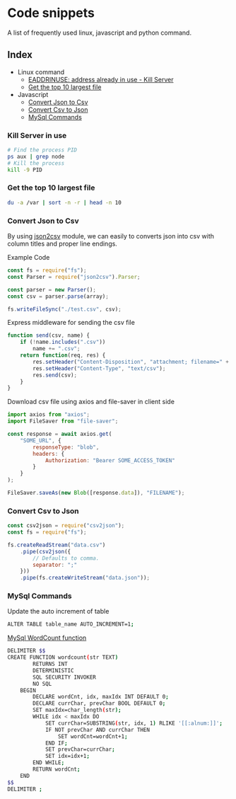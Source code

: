 # Code snippets
A list of frequently used linux, javascript and python command.

## Index

- Linux command
	- [EADDRINUSE: address already in use - Kill Server](#kill-server-in-use)
	- [Get the top 10 largest file](get-the-top-10-largest-file)
- Javascript
	- [Convert Json to Csv](#convert-json-to-csv)
	- [Convert Csv to Json](#convert-csv-to-json)
	- [MySql Commands](#mysql-commands)

### Kill Server in use
```sh
# Find the process PID
ps aux | grep node
# Kill the process
kill -9 PID
```

### Get the top 10 largest file
```sh
du -a /var | sort -n -r | head -n 10
```

### Convert Json to Csv

By using [json2csv](https://www.npmjs.com/package/json2csv) module, we can easily to converts json into csv with column titles and proper line endings. 

Example Code

``` js
const fs = require("fs");
const Parser = require("json2csv").Parser;

const parser = new Parser();
const csv = parser.parse(array);

fs.writeFileSync("./test.csv", csv);
```

Express middleware for sending the csv file

``` js
function send(csv, name) {
    if (!name.includes(".csv"))
        name += ".csv";
    return function(req, res) {
        res.setHeader("Content-Disposition", "attachment; filename=" + name);
        res.setHeader("Content-Type", "text/csv");
        res.send(csv);
    }
}
```

Download csv file using axios and file-saver in client side

``` js
import axios from "axios";
import FileSaver from "file-saver";

const response = await axios.get(
    "SOME_URL", {
        responseType: "blob",
        headers: {
            Authorization: "Bearer SOME_ACCESS_TOKEN"
        }
    }
);

FileSaver.saveAs(new Blob([response.data]), "FILENAME");
```

### Convert Csv to Json

``` js
const csv2json = require("csv2json");
const fs = require("fs");

fs.createReadStream("data.csv")
    .pipe(csv2json({
        // Defaults to comma.
        separator: ";"
    }))
    .pipe(fs.createWriteStream("data.json"));
```

### MySql Commands
Update the auto increment of table
```sh
ALTER TABLE table_name AUTO_INCREMENT=1;
```
[MySql WordCount function](https://stackoverflow.com/questions/12156970/mysql-count-word-in-sql-syntax)
```sh
DELIMITER $$
CREATE FUNCTION wordcount(str TEXT)
		RETURNS INT
		DETERMINISTIC
		SQL SECURITY INVOKER
		NO SQL
	BEGIN
		DECLARE wordCnt, idx, maxIdx INT DEFAULT 0;
		DECLARE currChar, prevChar BOOL DEFAULT 0;
		SET maxIdx=char_length(str);
		WHILE idx < maxIdx DO
			SET currChar=SUBSTRING(str, idx, 1) RLIKE '[[:alnum:]]';
			IF NOT prevChar AND currChar THEN
				SET wordCnt=wordCnt+1;
			END IF;
			SET prevChar=currChar;
			SET idx=idx+1;
		END WHILE;
		RETURN wordCnt;
	END
$$
DELIMITER ;
```
